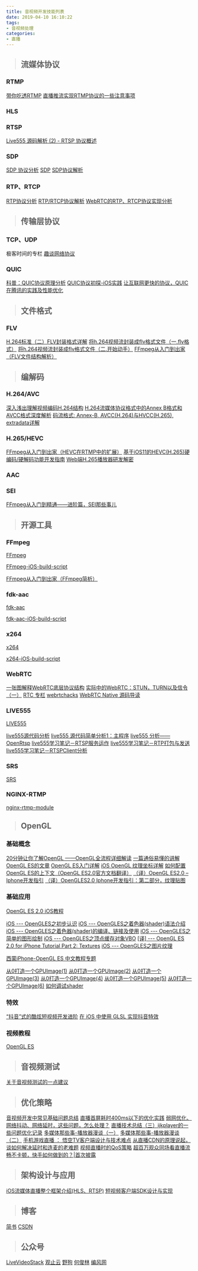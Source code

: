 ```yaml
---
title: 音视频开发技能列表
date: 2019-04-10 16:10:22
tags:
- 音视频处理
categories:
- 直播
---
```


> ## 流媒体协议

### RTMP

[带你吃透RTMP](https://www.jianshu.com/p/b2144f9bbe28)
[直播推流实现RTMP协议的一些注意事项](https://www.jianshu.com/p/00aceabce944)

<!-- more -->

### HLS

### RTSP

[Live555 源码解析 (2) - RTSP 协议概述](https://juejin.im/entry/59269396a0bb9f0057c5c65e)

### SDP

[SDP 协议分析](https://www.cnblogs.com/qingquan/archive/2011/08/02/2125585.html)
[SDP](https://zouhualong.oschina.io/pages/blog/voip/VoIP-SIP-SDP)
[SDP协议解析](https://blog.csdn.net/machh/article/details/51873690)

### RTP、RTCP

[RTP协议分析](https://blog.csdn.net/bripengandre/article/details/2238818)
[RTP/RTCP协议解析](https://blog.csdn.net/machh/article/details/51868569)
[WebRTC的RTP、RTCP协议实现分析](https://mp.weixin.qq.com/s/Or7nhl2pGkSgQZwLhl5U3Q)


> ## 传输层协议

### TCP、UDP

极客时间的专栏 [趣谈网络协议](https://time.geekbang.org/column/intro/100007101?utm_term=zeusAQ46L&utm_source=weibo&utm_medium=liaoxuefeng&utm_campaign=164-presell&utm_content=weibo)

### QUIC

[科普：QUIC协议原理分析](https://mp.weixin.qq.com/s/_RAXrlGPeN_3D6dhJFf6Qg)
[QUIC协议初探-iOS实践](https://mp.weixin.qq.com/s/NbewZ1NU49qSjIcdFrpotw)
[让互联网更快的协议，QUIC在腾讯的实践及性能优化](https://mp.weixin.qq.com/s/_RAXrlGPeN_3D6dhJFf6Qg)


> ## 文件格式

### FLV

[H.264标准（二）FLV封装格式详解](https://blog.csdn.net/hejjunlin/article/details/73322063)
[将h.264视频流封装成flv格式文件（一.flv格式）](http://blog.csdn.net/yeyumin89/article/details/7932368)
[将h.264视频流封装成flv格式文件（二.开始动手）](http://blog.csdn.net/yeyumin89/article/details/7932431)
[FFmpeg从入门到出家（FLV文件结构解析）](https://www.jianshu.com/p/d68d6efe8230)


> ## 编解码

### H.264/AVC

[深入浅出理解视频编码H.264结构](https://blog.csdn.net/Ch97CKd/article/details/78237080)
[H.264流媒体协议格式中的Annex B格式和AVCC格式深度解析](https://blog.csdn.net/romantic_energy/article/details/50508332)
[码流格式: Annex-B, AVCC(H.264)与HVCC(H.265), extradata详解](https://blog.csdn.net/yue_huang/article/details/75126155)

### H.265/HEVC

[FFmpeg从入门到出家（HEVC在RTMP中的扩展）](https://www.jianshu.com/p/dd5907ccc1a1)
[基于iOS11的HEVC(H.265)硬编码/硬解码功能开发指南](https://www.jianshu.com/p/cb93e618e041)
[Web端H.265播放器研发解密](http://taobaofed.org/blog/2019/03/18/web-player-h265)

### AAC

### SEI

[FFmpeg从入门到精通——进阶篇，SEI那些事儿](https://www.jianshu.com/p/fa018c403a0a)

> ## 开源工具

### FFmpeg

[FFmpeg](https://github.com/FFmpeg/FFmpeg)

[FFmpeg-iOS-build-script](https://github.com/kewlbear/FFmpeg-iOS-build-script)

[FFmpeg从入门到出家（FFmpeg简析）](https://www.jianshu.com/p/aae7af2d9bd1)

### fdk-aac

[fdk-aac](https://sourceforge.net/projects/opencore-amr/files/fdk-aac)

[fdk-aac-iOS-build-script](https://github.com/kewlbear/fdk-aac-build-script-for-iOS)

### x264

[x264](https://www.videolan.org/developers/x264.html)

[x264-iOS-build-script](https://github.com/kewlbear/x264-ios)

### WebRTC

[一张图解释WebRTC底层协议结构](https://mp.weixin.qq.com/s/H3YOpvB2Jq-YedgjRvwf1g)
[实际中的WebRTC：STUN，TURN以及信令（一）](https://webrtc.org.cn/real-world-webrtc-1)
[RTC 专栏](https://www.cnblogs.com/lingyunhu)
[webrtchacks](https://webrtchacks.com)
[WebRTC Native 源码导读](https://blog.piasy.com/index.html)

### LIVE555

[LIVE555](https://github.com/rgaufman/live555)

[live555源代码分析](https://blog.csdn.net/leixiaohua1020/article/details/12235615)
[live555 源代码简单分析1：主程序](https://blog.csdn.net/leixiaohua1020/article/details/12022409)
[live555 分析—— OpenRtsp](https://blog.csdn.net/leixiaohua1020/article/details/12748025)
[live555学习笔记－RTSP服务运作](https://blog.csdn.net/leixiaohua1020/article/details/11850907)
[live555学习笔记－RTP打包与发送](https://blog.csdn.net/leixiaohua1020/article/details/11850969)
[live555学习笔记－RTSPClient分析](https://blog.csdn.net/leixiaohua1020/article/details/11851311)

### SRS

[SRS](https://github.com/ossrs/srs)

### NGINX-RTMP

[nginx-rtmp-module](https://github.com/arut/nginx-rtmp-module)


> ## OpenGL

### 基础概念

[20分钟让你了解OpenGL ——OpenGL全流程详细解读](https://mp.weixin.qq.com/s/B4GxcNz9bybC6aUcnclVLw)
[一篇通俗易懂的讲解OpenGL ES的文章](https://www.cnblogs.com/salam/archive/2016/01/08/5113572.html)
[OpenGL ES入门详解](http://blog.csdn.net/wangyuchun_799/article/details/7736928)
[iOS OpenGL 纹理坐标详解](https://blog.csdn.net/jeffasd/article/details/52152956)
[如何配置OpenGL ES的上下文（OpenGL ES2.0官方文档翻译）](https://blog.csdn.net/mengtnt/article/details/7773279)
[（译）OpenGL ES2.0 – Iphone开发指引](http://www.cnblogs.com/andyque/archive/2011/08/08/2131019.html)
[（译）OpenGLES2.0 Iphone开发指引：第二部分，纹理贴图](http://www.cnblogs.com/zilongshanren/archive/2011/09/02/2155061.html)

### 基础应用

[OpenGL ES 2.0 iOS教程](http://blog.csdn.net/column/details/opengl-es2-ios.html)

[iOS --- OpenGLES之初步认识](https://blog.csdn.net/icetime17/article/details/50429658)
[iOS --- OpenGLES之着色器(shader)语法介绍](https://blog.csdn.net/icetime17/article/details/50436927)
[iOS --- OpenGLES之着色器(shader)的编译、链接及使用](https://blog.csdn.net/icetime17/article/details/50451752)
[iOS --- OpenGLES之简单的图形绘制](https://blog.csdn.net/icetime17/article/details/50451954)
[iOS --- OpenGLES之顶点缓存对象VBO](https://blog.csdn.net/icetime17/article/details/50491271)
[[译] --- OpenGL ES 2.0 for iPhone Tutorial Part 2: Textures](https://blog.csdn.net/icetime17/article/details/50493548)
[iOS --- OpenGLES之图片纹理](https://blog.csdn.net/icetime17/article/details/50993655)

[西蒙iPhone-OpenGL ES 中文教程专题](http://www.cocoachina.com/special/2010/0126/404.html)

[从0打造一个GPUImage(1)](https://zhuanlan.zhihu.com/p/29795080)
[从0打造一个GPUImage(2)](https://zhuanlan.zhihu.com/p/29868128)
[从0打造一个GPUImage(3)](https://zhuanlan.zhihu.com/p/30212530)
[从0打造一个GPUImage(4)](https://zhuanlan.zhihu.com/p/31202175)
[从0打造一个GPUImage(5)](https://zhuanlan.zhihu.com/p/32194345)
[从0打造一个GPUImage(6)](https://zhuanlan.zhihu.com/p/32695857)
[如何调试shader](https://zhuanlan.zhihu.com/p/32443564)

### 特效

[“抖音”式的酷炫短视频开发进阶](https://blog.csdn.net/vn9plgzvnps1522s82g/article/details/79124926)
[在 iOS 中使用 GLSL 实现抖音特效](https://mp.weixin.qq.com/s/YWqejVy8q8qPzhDfljCHDw)

### 视频教程

[OpenGL ES](http://ke.jikexueyuan.com/xilie/74)

> ## 音视频测试

[关于音视频测试的一点建议](https://segmentfault.com/a/1190000011327421)


> ## 优化策略

[音视频开发中常见基础问题总结](https://blog.csdn.net/hejjunlin/article/details/54962205)
[直播首屏耗时400ms以下的优化实践](https://blog.csdn.net/hejjunlin/article/details/84339858)
[弱网优化、网络抖动、网络延时，这些问题，怎么处理？](https://blog.csdn.net/Ch97CKd/article/details/84207136)
[直播技术总结（三）ijkplayer的一些问题优化记录](https://blog.csdn.net/hejjunlin/article/details/57075026)
[多媒体那些事-播放器漫谈（一）](https://mp.weixin.qq.com/s/304lgfYM3EK7j6AK1FhyPQ?)
[多媒体那些事-播放器漫谈（二）](https://mp.weixin.qq.com/s/N9EEW0D0aSRIgWbli1gBtw)
[手机游戏直播 ： 悟空TV客户端设计与技术难点](https://weibo.com/ttarticle/p/show?id=2309404027497137235962)
[从直播CDN的原理说起，谈如何解决延时和连麦的老难题](https://blog.csdn.net/Guofengpu/article/details/78513984)
[视频直播时的QoS策略](https://blog.csdn.net/Guofengpu/article/details/79228778)
[超百万观众同场看直播流畅不卡顿，快手如何做到的？|首次披露](https://blog.csdn.net/Guofengpu/article/details/78432360)


> ## 架构设计与应用

[iOS流媒体直播整个框架介绍(HLS、RTSP)](https://blog.csdn.net/u014773226/article/details/51736374)
[短视频客户端SDK设计与实现](https://mp.weixin.qq.com/s?__biz=MzU1NTEzOTM5Mw==&mid=2247484951&amp;idx=1&amp;sn=d74802ff389a4d7e4cbf2cbfce53ed96&source=41#wechat_redirect)


> ## 博客

[简书](https://www.jianshu.com/users/86315de37fb0/following)
[CSDN](https://i.csdn.net/#/uc/follow-list)


> ## 公众号

[LiveVideoStack](https://mp.weixin.qq.com/s/vz_P617A4ru-gysBoLzkxg)
[观止云](https://mp.weixin.qq.com/s/KEVzepq7TpRy63dulWw7QA)
[野狗](https://mp.weixin.qq.com/s/UX0kVSca_b83Jyefg5UpoA)
[何俊林](https://mp.weixin.qq.com/s/HwT7ErIXJGg9hsgJtP_dDQ)
[编风网](https://mp.weixin.qq.com/s/MtbaL4D9g23WfZS9uS_zeA)




